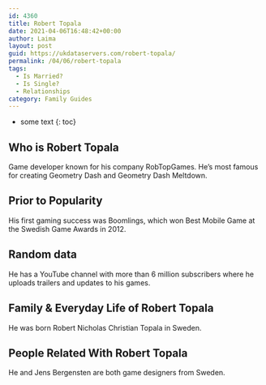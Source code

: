 ```yaml
---
id: 4360
title: Robert Topala
date: 2021-04-06T16:48:42+00:00
author: Laima
layout: post
guid: https://ukdataservers.com/robert-topala/
permalink: /04/06/robert-topala
tags:
  - Is Married?
  - Is Single?
  - Relationships
category: Family Guides
---
```


* some text
{: toc}


## Who is Robert Topala
                  
                  
                  
Game developer known for his company RobTopGames. He&#8217;s most famous for creating Geometry Dash and Geometry Dash Meltdown.
                  
              
            
              
            
                
                
                
## Prior to Popularity
                  
                  
                  
His first gaming success was Boomlings, which won Best Mobile Game at the Swedish Game Awards in 2012.
                  
              
            
              
            
                
                
                
## Random data
                  
                  
                  
He has a YouTube channel with more than 6 million subscribers where he uploads trailers and updates to his games.
                  
              
            
              
            
                
                
                
## Family & Everyday Life of Robert Topala
                  
                  
                  
He was born Robert Nicholas Christian Topala in Sweden.
                  
              
            
              
            
                
                
                
## People Related With Robert Topala
                  
                  
                  
He and Jens Bergensten are both game designers from Sweden.
                  
              
            
              
            
                
              
            
              
              
            
            
              
            
          
          
          